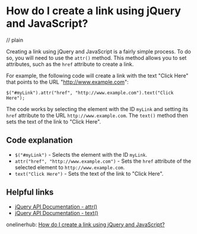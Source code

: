 # How do I create a link using jQuery and JavaScript?
// plain

Creating a link using jQuery and JavaScript is a fairly simple process. To do so, you will need to use the `attr()` method. This method allows you to set attributes, such as the `href` attribute to create a link.

For example, the following code will create a link with the text "Click Here" that points to the URL "http://www.example.com":
```
$("#myLink").attr("href", "http://www.example.com").text("Click Here");
```
The code works by selecting the element with the ID `myLink` and setting its `href` attribute to the URL `http://www.example.com`. The `text()` method then sets the text of the link to "Click Here".

## Code explanation

* `$("#myLink")` - Selects the element with the ID `myLink`.
* `attr("href", "http://www.example.com")` - Sets the `href` attribute of the selected element to `http://www.example.com`.
* `text("Click Here")` - Sets the text of the link to "Click Here".

## Helpful links
* [jQuery API Documentation - attr()](https://api.jquery.com/attr/)
* [jQuery API Documentation - text()](https://api.jquery.com/text/)

onelinerhub: [How do I create a link using jQuery and JavaScript?](https://onelinerhub.com/jquery/how-do-i-create-a-link-using-jquery-and-javascript)